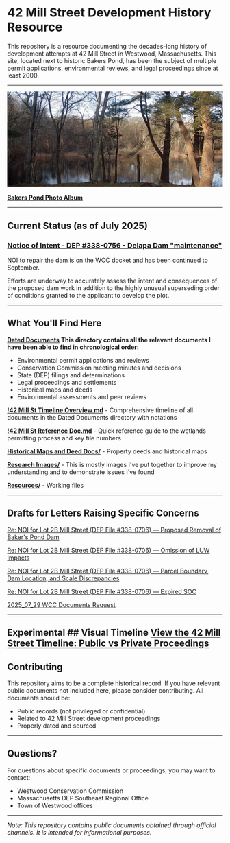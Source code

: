 # 42 Mill Street Development History Resource

This repository is a resource documenting the decades-long history of development attempts at 42 Mill Street in Westwood, Massachusetts. This site, located next to historic Bakers Pond, has been the subject of multiple permit applications, environmental reviews, and legal proceedings since at least 2000.

---

![Bakers Pond](https://github.com/tdemelle-SiP/bakers_pond/blob/master/Research%20Images/2023-01-28_15-16.png?raw=true)

**[Bakers Pond Photo Album](https://photos.app.goo.gl/K6Unm29vK9vhhPuDA)**

---

## Current Status (as of July 2025)

### [Notice of Intent - DEP #338-0756 - Delapa Dam "maintenance"](https://westwoodtownma.iqm2.com/Citizens/Detail_LegiFile.aspx?Frame=&MeetingID=1993&MediaPosition=&ID=10036&CssClass=)
NOI to repair the dam is on the WCC docket and has been continued to September.

Efforts are underway to accurately assess the intent and consequences of the proposed dam work in addition to the highly unusual superseding order of conditions granted to the applicant to develop the plot.

---

## What You'll Find Here

**[Dated Documents](https://github.com/tdemelle-SiP/bakers_pond/tree/master/Dated%20Documents)**
**This directory contains all the relevant documents I have been able to find in chronological order:**
- Environmental permit applications and reviews
- Conservation Commission meeting minutes and decisions
- State (DEP) filings and determinations
- Legal proceedings and settlements
- Historical maps and deeds
- Environmental assessments and peer reviews

**[!42 Mill St Timeline Overview.md](https://github.com/tdemelle-SiP/bakers_pond/blob/master/!42_Mill_St_Timeline_Overview.md)** - Comprehensive timeline of all documents in the Dated Documents directory with notations

**[!42 Mill St Reference Doc.md](https://github.com/tdemelle-SiP/bakers_pond/blob/master/!42%20Mill%20St%20Reference%20Doc.md)** - Quick reference guide to the wetlands permitting process and key file numbers

**[Historical Maps and Deed Docs/](https://github.com/tdemelle-SiP/bakers_pond/tree/master/Historical%20Maps%20and%20Deed%20Docs)** - Property deeds and historical maps 

**[Research Images/](https://github.com/tdemelle-SiP/bakers_pond/tree/master/Research%20Images)** - This is mostly images I've put together to improve my understanding and to demonstrate issues I've found

**[Resources/](https://github.com/tdemelle-SiP/bakers_pond/tree/master/Resources)** - Working files

---

## Drafts for Letters Raising Specific Concerns

[Re: NOI for Lot 2B Mill Street (DEP File #338-0706) — Proposed Removal of Baker's Pond Dam](https://docs.google.com/document/d/1yXcicqDFnLK_PvsOouZ0pOnQel_1RVmYdwbZWZFohgs/edit?usp=sharing)

[Re: NOI for Lot 2B Mill Street (DEP File #338-0706) — Omission of LUW Impacts](https://docs.google.com/document/d/10vu3tgKfR44fXp4CjzOjX-6Q1a1kYumH9iTmVbqL_pI/edit?usp=sharing)

[Re: NOI for Lot 2B Mill Street (DEP File #338-0706) — Parcel Boundary, Dam Location, and Scale Discrepancies](https://docs.google.com/document/d/1XqBJjFqbXGKIyikNQZMzPyUSU6W0EAPF37DNyGwe-i8/edit?usp=sharing)

[Re: NOI for Lot 2B Mill Street (DEP File #338-0706) — Expired SOC](https://docs.google.com/document/d/1rFPh2nAFR3PbEKMZM0cLZzL174oV-v5gESPvF3wq0Yc/edit?usp=sharing)

[2025_07_29 WCC Documents Request](https://docs.google.com/document/d/1aTuwKN8ClZdpTS8MXKj5Fsh2QCiWgmMlIX4puK6gw2g/edit?usp=sharing)

---
Experimental ## Visual Timeline
[View the 42 Mill Street Timeline: Public vs Private Proceedings](https://tdemelle-sip.github.io/bakers_pond/Resources/mill-street-timeline-visual.html)
---

## Contributing

This repository aims to be a complete historical record. If you have relevant public documents not included here, please consider contributing. All documents should be:
- Public records (not privileged or confidential)
- Related to 42 Mill Street development proceedings
- Properly dated and sourced

---

## Questions?

For questions about specific documents or proceedings, you may want to contact:
- Westwood Conservation Commission
- Massachusetts DEP Southeast Regional Office
- Town of Westwood offices

---

*Note: This repository contains public documents obtained through official channels. It is intended for informational purposes.*

